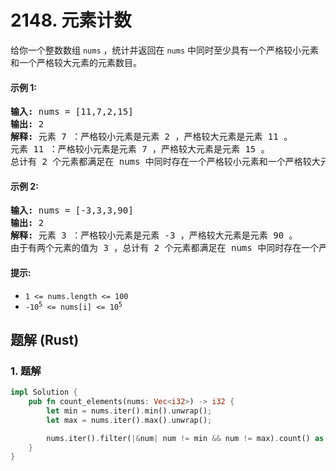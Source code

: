 # 2148. 元素计数
给你一个整数数组 `nums` ，统计并返回在 `nums` 中同时至少具有一个严格较小元素和一个严格较大元素的元素数目。

#### 示例 1:
<pre>
<strong>输入:</strong> nums = [11,7,2,15]
<strong>输出:</strong> 2
<strong>解释:</strong> 元素 7 ：严格较小元素是元素 2 ，严格较大元素是元素 11 。
元素 11 ：严格较小元素是元素 7 ，严格较大元素是元素 15 。
总计有 2 个元素都满足在 nums 中同时存在一个严格较小元素和一个严格较大元素。
</pre>

#### 示例 2:
<pre>
<strong>输入:</strong> nums = [-3,3,3,90]
<strong>输出:</strong> 2
<strong>解释:</strong> 元素 3 ：严格较小元素是元素 -3 ，严格较大元素是元素 90 。
由于有两个元素的值为 3 ，总计有 2 个元素都满足在 nums 中同时存在一个严格较小元素和一个严格较大元素。
</pre>

#### 提示:
* `1 <= nums.length <= 100`
* <code>-10<sup>5</sup> <= nums[i] <= 10<sup>5</sup></code>

## 题解 (Rust)

### 1. 题解
```Rust
impl Solution {
    pub fn count_elements(nums: Vec<i32>) -> i32 {
        let min = nums.iter().min().unwrap();
        let max = nums.iter().max().unwrap();

        nums.iter().filter(|&num| num != min && num != max).count() as i32
    }
}
```
